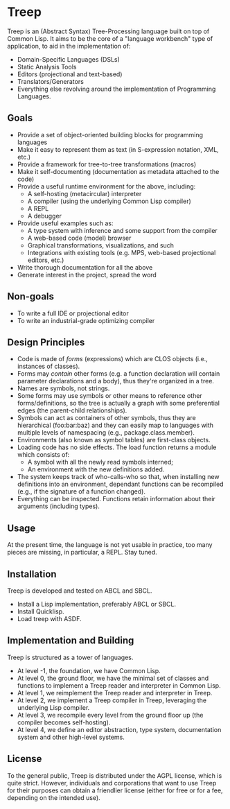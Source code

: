# Treep

Treep is an (Abstract Syntax) Tree-Processing language built on top of Common Lisp. It aims to be the core of a "language workbench" type of application, to aid in the implementation of: 
 * Domain-Specific Languages (DSLs)
 * Static Analysis Tools
 * Editors (projectional and text-based)
 * Translators/Generators
 * Everything else revolving around the implementation of Programming Languages.

## Goals

 * Provide a set of object-oriented building blocks for programming languages
 * Make it easy to represent them as text (in S-expression notation, XML, etc.)
 * Provide a framework for tree-to-tree transformations (macros)
 * Make it self-documenting (documentation as metadata attached to the code)
 * Provide a useful runtime environment for the above, including:
   * A self-hosting (metacircular) interpreter
   * A compiler (using the underlying Common Lisp compiler)
   * A REPL
   * A debugger
 * Provide useful examples such as:
   * A type system with inference and some support from the compiler
   * A web-based code (model) browser
   * Graphical transformations, visualizations, and such
   * Integrations with existing tools (e.g. MPS, web-based projectional editors, etc.)
 * Write thorough documentation for all the above
 * Generate interest in the project, spread the word
   
## Non-goals

 * To write a full IDE or projectional editor
 * To write an industrial-grade optimizing compiler
 
## Design Principles

 * Code is made of *forms* (expressions) which are CLOS objects (i.e., instances of classes).
 * Forms may *contain* other forms (e.g. a function declaration will contain parameter declarations and a body),
   thus they're organized in a tree.
 * Names are symbols, not strings.
 * Some forms may use symbols or other means to reference other forms/definitions, so the tree is actually a graph with some preferential edges (the parent-child relationships).
 * Symbols can act as containers of other symbols, thus they are hierarchical (foo:bar:baz) and they can easily map to languages with multiple levels of namespacing (e.g., package.class.member).
 * Environments (also known as symbol tables) are first-class objects.
 * Loading code has no side effects. The load function returns a module which consists of:
   * A symbol with all the newly read symbols interned;
   * An environment with the new definitions added.
 * The system keeps track of who-calls-who so that, when installing new definitions into an environment, dependant
   functions can be recompiled (e.g., if the signature of a function changed).
 * Everything can be inspected. Functions retain information about their arguments (including types).

## Usage

At the present time, the language is not yet usable in practice, too many pieces are missing, in particular, a REPL. Stay tuned. 

## Installation

Treep is developed and tested on ABCL and SBCL.
 * Install a Lisp implementation, preferably ABCL or SBCL.
 * Install Quicklisp.
 * Load treep with ASDF.

## Implementation and Building

Treep is structured as a tower of languages.
 * At level -1, the foundation, we have Common Lisp.
 * At level 0, the ground floor, we have the minimal set of classes and functions to implement a Treep reader and interpreter in Common Lisp.
 * At level 1, we reimplement the Treep reader and interpreter in Treep.
 * At level 2, we implement a Treep compiler in Treep, leveraging the underlying Lisp compiler.
 * At level 3, we recompile every level from the ground floor up (the compiler becomes self-hosting).
 * At level 4, we define an editor abstraction, type system, documentation system and other high-level systems.

## License

To the general public, Treep is distributed under the AGPL license, which is quite strict.
However, individuals and corporations that want to use Treep for their purposes can obtain a friendlier license (either for free or for a fee, depending on the intended use).
